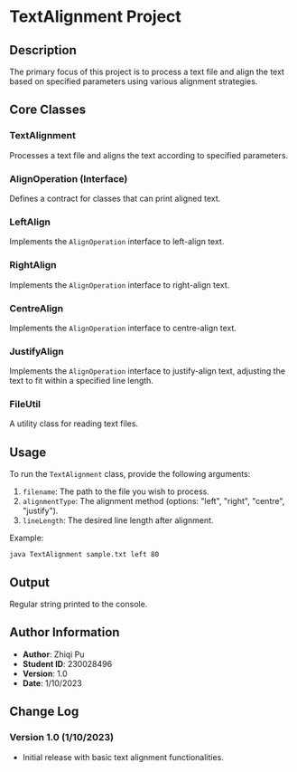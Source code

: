 
# TextAlignment Project

## Description
The primary focus of this project is to process a text file and align the text based on specified parameters using various alignment strategies.

## Core Classes

### TextAlignment
Processes a text file and aligns the text according to specified parameters.

### AlignOperation (Interface)
Defines a contract for classes that can print aligned text.

### LeftAlign
Implements the `AlignOperation` interface to left-align text.

### RightAlign
Implements the `AlignOperation` interface to right-align text.

### CentreAlign
Implements the `AlignOperation` interface to centre-align text.

### JustifyAlign
Implements the `AlignOperation` interface to justify-align text, adjusting the text to fit within a specified line length.

### FileUtil
A utility class for reading text files.

## Usage

To run the `TextAlignment` class, provide the following arguments:
1. `filename`: The path to the file you wish to process.
2. `alignmentType`: The alignment method (options: "left", "right", "centre", "justify").
3. `lineLength`: The desired line length after alignment.

Example:
```
java TextAlignment sample.txt left 80
```

## Output
Regular string printed to the console.

## Author Information
- **Author**: Zhiqi Pu
- **Student ID**: 230028496
- **Version**: 1.0
- **Date**: 1/10/2023

## Change Log
### Version 1.0 (1/10/2023)
- Initial release with basic text alignment functionalities.
